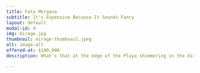 ```yaml
---
title: Fata Morgana
subtitle: It's Expensive Because It Sounds Fancy
layout: default
modal-id: 4
img: mirage.jpg
thumbnail: mirage-thumbnail.jpeg
alt: image-alt
offered-at: $100,000
description: What's that at the edge of the Playa shimmering in the distance.... is it an Oasis? Is it a naked old dude on a bike? Is it a dirty wook berating someone for not sharing water with them because they don't know that the Playa Provides? Or is it actually your luxurious housing for your time at the Burn? This room pays tribute to the great Mirage that our camp is partially named after. This room is so swanky that you'd be right in thinking that it is indeed a mirage. The BOrg apparently has also mistaken the entire complex for a mirage and convinced themselves that it doesn't exist, which is why it probably hasn't been shut down yet! This room comes with a hot tub with sand at the bottom for that authentic Desert Oasis experience, as well as palm trees providing shade.

---
```

